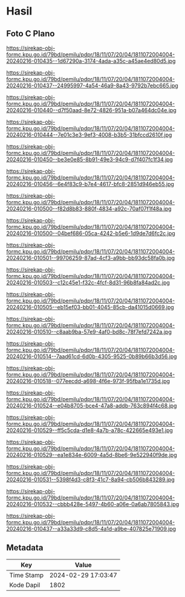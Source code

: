# Hasil

## Foto C Plano

https://sirekap-obj-formc.kpu.go.id/79bd/pemilu/pdpr/18/11/07/20/04/1811072004004-20240216-010435--1d67290a-3174-4ada-a35c-a45ae4ed80d5.jpg

https://sirekap-obj-formc.kpu.go.id/79bd/pemilu/pdpr/18/11/07/20/04/1811072004004-20240216-010437--24995997-4a54-46a9-8a43-9792b7ebc665.jpg

https://sirekap-obj-formc.kpu.go.id/79bd/pemilu/pdpr/18/11/07/20/04/1811072004004-20240216-010440--d7f50aad-8e72-4826-951a-b07a464dc04e.jpg

https://sirekap-obj-formc.kpu.go.id/79bd/pemilu/pdpr/18/11/07/20/04/1811072004004-20240216-010444--7e01c3e3-9ef3-4008-b3b5-31bfccd2610f.jpg

https://sirekap-obj-formc.kpu.go.id/79bd/pemilu/pdpr/18/11/07/20/04/1811072004004-20240216-010450--be3e0e85-8b91-49e3-94c9-d7f407fc1f34.jpg

https://sirekap-obj-formc.kpu.go.id/79bd/pemilu/pdpr/18/11/07/20/04/1811072004004-20240216-010456--6e4f83c9-b7e4-4617-bfc8-2851d946eb55.jpg

https://sirekap-obj-formc.kpu.go.id/79bd/pemilu/pdpr/18/11/07/20/04/1811072004004-20240216-010500--f82d8b83-880f-4834-a92c-70af07f1f48a.jpg

https://sirekap-obj-formc.kpu.go.id/79bd/pemilu/pdpr/18/11/07/20/04/1811072004004-20240216-010500--04bef686-05ca-4242-b5e6-1d9de7d6fc2c.jpg

https://sirekap-obj-formc.kpu.go.id/79bd/pemilu/pdpr/18/11/07/20/04/1811072004004-20240216-010501--99706259-87ad-4cf3-a9bb-bb93dc58fa0b.jpg

https://sirekap-obj-formc.kpu.go.id/79bd/pemilu/pdpr/18/11/07/20/04/1811072004004-20240216-010503--c12c45e1-f32c-4fcf-8d31-96b8fa84ad2c.jpg

https://sirekap-obj-formc.kpu.go.id/79bd/pemilu/pdpr/18/11/07/20/04/1811072004004-20240216-010505--eb15ef03-bb01-4045-85cb-da41015d0669.jpg

https://sirekap-obj-formc.kpu.go.id/79bd/pemilu/pdpr/18/11/07/20/04/1811072004004-20240216-010510--c8aab9ba-57e9-4af0-bd8c-78f7efd7242a.jpg

https://sirekap-obj-formc.kpu.go.id/79bd/pemilu/pdpr/18/11/07/20/04/1811072004004-20240216-010514--7aad61cd-6d0b-4305-9525-0b89b66b3d56.jpg

https://sirekap-obj-formc.kpu.go.id/79bd/pemilu/pdpr/18/11/07/20/04/1811072004004-20240216-010518--077eecdd-a698-4f6e-973f-95fba1e1735d.jpg

https://sirekap-obj-formc.kpu.go.id/79bd/pemilu/pdpr/18/11/07/20/04/1811072004004-20240216-010524--e04b8705-bce4-47a8-addb-763c894f4c68.jpg

https://sirekap-obj-formc.kpu.go.id/79bd/pemilu/pdpr/18/11/07/20/04/1811072004004-20240216-010529--ff5c5cda-d1e8-4a7b-a78c-422665e493e1.jpg

https://sirekap-obj-formc.kpu.go.id/79bd/pemilu/pdpr/18/11/07/20/04/1811072004004-20240216-010529--ea1e834e-6009-4a5d-8be6-9e522940f9de.jpg

https://sirekap-obj-formc.kpu.go.id/79bd/pemilu/pdpr/18/11/07/20/04/1811072004004-20240216-010531--5398f4d3-c8f3-41c7-8a94-cb506b843289.jpg

https://sirekap-obj-formc.kpu.go.id/79bd/pemilu/pdpr/18/11/07/20/04/1811072004004-20240216-010532--cbbb428e-5497-4b60-a06e-0a6ab7805843.jpg

https://sirekap-obj-formc.kpu.go.id/79bd/pemilu/pdpr/18/11/07/20/04/1811072004004-20240216-010437--a33a33d9-c8d5-4a1d-a9be-407825e71909.jpg


## Metadata

| Key        | Value               |
| ---------- | ------------------- |
| Time Stamp | 2024-02-29 17:03:47 |
| Kode Dapil | 1802                |



